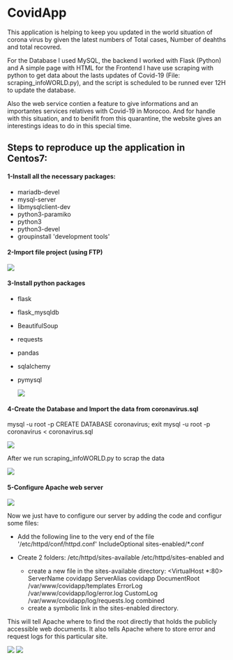 # CovidApp
This application is helping to keep you updated in the world situation of corona virus by given the latest numbers of Total cases, Number of deahths and total recovred. 

For the Database I used MySQL, the backend I worked with Flask (Python) and A simple page with HTML for the Frontend 
I have use scraping with python to get data about the lasts updates of Covid-19 (File: scraping_infoWORLD.py), and the script is scheduled to be runned ever 12H to update the database.

Also the web service contien a feature to give informations and an importantes services relatives with Covid-19 in Morocoo.
And for handle with this situation, and to benifit from this quarantine, the website gives an interestings ideas to do in this special time.

## Steps to reproduce up the application in Centos7:

#### 1-Install all the necessary packages:
  * mariadb-devel
  * mysql-server
  * libmysqlclient-dev
  * python3-paramiko
  * python3 
  * python3-devel
  * groupinstall 'development tools'
  
#### 2-Import file project (using FTP)  

![](images/1.jpg)
 
 #### 3-Install python packages
 * flask
 * flask_mysqldb
 * BeautifulSoup
 * requests
 * pandas
 * sqlalchemy
 * pymysql
 
   ![](images/3.jpg)
   
 #### 4-Create the Database and Import the data from coronavirus.sql 
  mysql -u root -p
  CREATE DATABASE coronavirus;
  exit
  mysql -u root -p coronavirus < coronavirus.sql
  
  ![](images/2.jpg)
  
  After we run scraping_infoWORLD.py to scrap the data
  
  ![](images/4.jpg)
  
 #### 5-Configure Apache web server
 ![](images/5.jpg)
 
 Now we just have to configure our server by adding the code and configur some files:
  - Add the following line to the very end of the file '/etc/httpd/conf/httpd.conf' 
    IncludeOptional sites-enabled/*.conf
  - Create 2 folders: /etc/httpd/sites-available /etc/httpd/sites-enabled and 
      * create a new file in the sites-available directory: 
        <VirtualHost *:80>
            ServerName covidapp
            ServerAlias covidapp
            DocumentRoot /var/www/covidapp/templates
            ErrorLog /var/www/covidapp/log/error.log
            CustomLog /var/www/covidapp/log/requests.log combined
       </VirtualHost>
       
      * create a symbolic link in the sites-enabled directory.
      
This will tell Apache where to find the root directly that holds the publicly accessible web documents. It also tells Apache where   to store error and request logs for this particular site. 

  ![](images/6.jpg)  ![](images/7.jpg)
